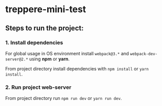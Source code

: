 # treppere-mini-test
## Steps to run the project:
### 1. Install dependencies
For global usage in OS environment install `webpack@3.*` and `webpack-dev-server@2.*` using **npm** or **yarn**.

From project directory install dependencies with `npm install` or `yarn install`.
### 2. Run project web-server
From project directory run `npm run dev` or `yarn run dev`.
